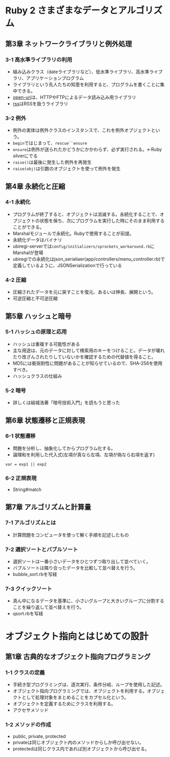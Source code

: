 # Ruby 2 さまざまなデータとアルゴリズム
## 第3章 ネットワークライブラリと例外処理

### 3-1 高水準ライブラリの利用
- 組み込みクラス（dateライブラリなど）、低水準ライブラリ、高水準ライブラリ、アプリケーションプログラム
- ライブラリという先人たちの知恵を利用すると、プログラムを書くことに集中できる。
- [open-uri](http://docs.ruby-lang.org/ja/2.1.0/library/open=2duri.html)は、HTTPやFTPによるデータ読み込み用ライブラリ
- [rss](http://docs.ruby-lang.org/ja/2.1.0/library/rss.html)はRSSを扱うライブラリ

### 3-2 例外
- 例外の実体は例外クラスのインスタンスで、これを例外オブジェクトという。
- `begin`ではじまって、`rescue``ensure`
- `ensure`は例外が送られたかどうかにかかわらず、必ず実行される。←Ruby silverにでる
- `raise()`は最後に発生した例外を再発生
- `raise(obj)`は引数のオブジェクトを使って例外を発生

## 第4章 永続化と圧縮

### 4-1 永続化
- プログラムが終了すると、オブジェクトは消滅する。永続化することで、オブジェクトの状態を保ち、次にプログラムを実行した時にそのまま利用することができる。
- Marshalモジュールで永続化。Rubyで使用することが前提。
- 永続化データはバイナリ
- ubiregi-serverでは`config/initializers/sprockets_workaround.rb`にMarshalが登場
- ubiregiでの永続化はjson_serialiaer(app/controllers/menu_controller.rb)で定義しているように、JSONSerializationで行っている

### 4-2 圧縮
- 圧縮されたデータを元に戻すことを復元、あるいは伸長、展開という。
- 可逆圧縮と不可逆圧縮

## 第5章 ハッシュと暗号

### 5-1 ハッシュの原理と応用
- ハッシュは重複する可能性がある
- 主な用途は、元のデータに対して検索用のキーをつけること。データが壊れたり改ざんされたりしていないかを確認するための代替値を得ること。
- MD5には衝突耐性に問題があることが知らせているので、SHA-256を使用すべき。
- ハッシュクラスの仕組み

### 5-2 暗号
- 詳しくは結城浩著「暗号技術入門」を読もうと思った

## 第6章 状態遷移と正規表現

### 6-1 状態遷移
- 問題を分析し、抽象化してからプログラム化する。
- 論理和を利用した代入式(左項が真なら左項、左項が偽なら右項を返す)
```
var = exp1 || exp2
```

### 6-2 正規表現
- String#match

## 第7章 アルゴリズムと計算量

### 7-1 アルゴリズムとは
- 計算問題をコンピュータを使って解く手順を記述したもの

### 7-2 選択ソートとバブルソート
- 選択ソートは一番小さいデータをひとつずつ取り出して並べていく。
- バブルソートは隣り合ったデータを比較して並べ替えを行う。
- bubble_sort.rbを写経


### 7-3 クイックソート
- 真ん中になるデータを基準に、小さいグループと大きいグループに分割することを繰り返して並べ替えを行う。
- qsort.rbを写経


# オブジェクト指向とはじめての設計

## 第1章 古典的なオブジェクト指向プログラミング 

### 1-1 クラスの定義
- 手続き型プログラミングは、逐次実行、条件分岐、ループを使用した記述。
- オブジェクト指向プログラミングでは、オブジェクトを利用する。オブジェクトとして処理対象をまとめることをカプセル化という。
- オブジェクトを定義するためにクラスを利用する。
- アクセサメソッド

### 1-2 メソッドの作成
- public, private, protected
- privateは同じオブジェクト内のメソッドからしか呼び出せない。
- protectedは同じクラス内であれば別オブジェクトから呼び出せる。
